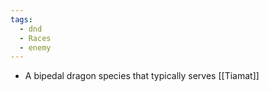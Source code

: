 ```yaml
---
tags:
  - dnd
  - Races
  - enemy
---
```

- A bipedal dragon species that typically serves [[Tiamat]]